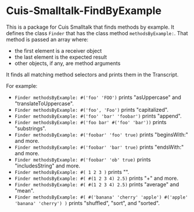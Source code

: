 # Cuis-Smalltalk-FindByExample

This is a package for Cuis Smalltalk that finds methods by example.
It defines the class `Finder` that has the class method `methodsByExample:`.
That method is passed an array where:

- the first element is a receiver object
- the last element is the expected result
- other objects, if any, are method arguments

It finds all matching method selectors and prints them in the Transcript.

For example:

- `Finder methodsByExample: #('foo' 'FOO')` prints "asUppercase" and "translateToUppercase".
- `Finder methodsByExample: #('foo', 'Foo')` prints "capitalized".
- `Finder methodsByExample: #('foo' 'bar' 'foobar')` prints "append".
- `Finder methodsByExample: #('foo bar' #('foo' 'bar'))` prints "substrings".
- `Finder methodsByExample: #('foobar' 'foo' true)` prints "beginsWith:" and more.
- `Finder methodsByExample: #('foobar' 'bar' true)` prints "endsWith:" and more.
- `Finder methodsByExample: #('foobar' 'ob' true)` prints "includesString" and more.
- `Finder methodsByExample: #( 1 2 3 )` prints "".
- `Finder methodsByExample: #( #(1 2 3 4) 2.5)` prints "+" and more.
- `Finder methodsByExample: #( #(1 2 3 4) 2.5)` prints "average" and "mean".
- `Finder methodsByExample: #( #('banana' 'cherry' 'apple') #('apple' 'banana' 'cherry') )` prints "shuffled", "sort", and "sorted".

